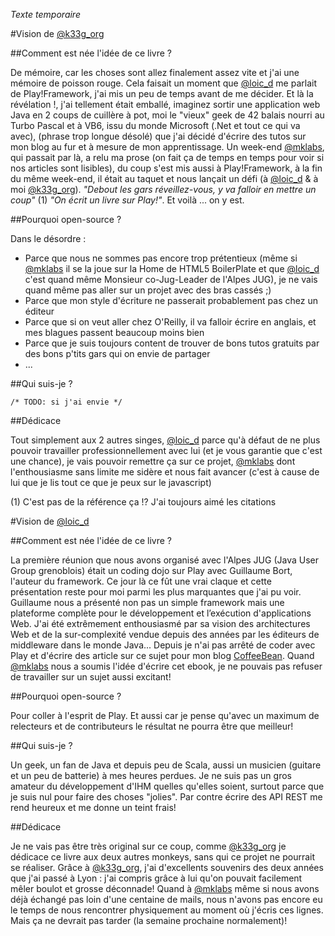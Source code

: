 *Texte temporaire*

#Vision de [@k33g_org](@k33g_org)

##Comment est née l'idée de ce livre ? 

De mémoire, car les choses sont allez finalement assez vite et j'ai une mémoire de poisson rouge. Cela faisait un moment que [@loic_d](@loic_d) me parlait de Play!Framework, j'ai mis un peu de temps avant de me décider. Et là la révélation !, j'ai tellement était emballé, imaginez sortir une application web Java en 2 coups de cuillère à pot, moi le "vieux" geek de 42 balais nourri au Turbo Pascal et à VB6, issu du monde Microsoft (.Net et tout ce qui va avec), (phrase trop longue désolé) que j'ai décidé d'écrire des tutos sur mon blog au fur et à mesure de mon apprentissage. Un week-end [@mklabs](@mklabs), qui passait par là, a relu ma prose (on fait ça de temps en temps pour voir si nos articles sont lisibles), du coup s'est mis aussi à Play!Framework, à la fin du même week-end, il était au taquet et nous lançait un défi (à [@loic_d](@loic_d) & à moi [@k33g_org](@k33g_org)). *"Debout les gars réveillez-vous, y va falloir en mettre un coup"* (1) *"On écrit un livre sur Play!"*. Et voilà ... on y est.

##Pourquoi open-source ?

Dans le désordre :

- Parce que nous ne sommes pas encore trop prétentieux (même si [@mklabs](@mklabs) il se la joue sur la Home de HTML5 BoilerPlate et que [@loic_d](@loic_d) c'est quand même Monsieur co-Jug-Leader de l'Alpes JUG), je ne vais quand même pas aller sur un projet avec des bras cassés ;)
- Parce que mon style d'écriture ne passerait probablement pas chez un éditeur
- Parce que si on veut aller chez O'Reilly, il va falloir écrire en anglais, et mes blagues passent beaucoup moins bien
- Parce que je suis toujours content de trouver de bons tutos gratuits par des bons p'tits gars qui on envie de partager
- ...

##Qui suis-je ?

    /* TODO: si j'ai envie */

##Dédicace

Tout simplement aux 2 autres singes, [@loic_d](@loic_d) parce qu'à défaut de ne plus pouvoir travailler professionnellement avec lui (et je vous garantie que c'est une chance), je vais pouvoir remettre ça sur ce projet, [@mklabs](@mklabs) dont l'enthousiasme sans limite me sidère et nous fait avancer (c'est à cause de lui que je lis tout ce que je peux sur le javascript)

(1) C'est pas de la référence ça !? J'ai toujours aimé les citations

#Vision de [@loic_d](@loic_d)

##Comment est née l'idée de ce livre ? 

La première réunion que nous avons organisé avec l'Alpes JUG (Java User Group grenoblois) était un coding dojo sur Play avec Guillaume Bort, l'auteur du framework. Ce jour là ce fût une vrai claque et cette présentation reste pour moi parmi les plus marquantes que j'ai pu voir. Guillaume nous a présenté non pas un simple framework mais une plateforme complète pour le développement et l’exécution d'applications Web. J'ai été extrêmement enthousiasmé par sa vision des architectures Web et de la sur-complexité vendue depuis des années par les éditeurs de middleware dans le monde Java...
Depuis je n'ai pas arrêté de coder avec Play et d'écrire des article sur ce sujet pour mon blog [CoffeeBean](http://coffeebean.loicdescotte.com). 
Quand [@mklabs](@mklabs) nous a soumis l'idée d'écrire cet ebook, je ne pouvais pas refuser de travailler sur un sujet aussi excitant!

##Pourquoi open-source ?

Pour coller à l'esprit de Play. Et aussi car je pense qu'avec un maximum de relecteurs et de contributeurs le résultat ne pourra être que meilleur!

##Qui suis-je ?

Un geek, un fan de Java et depuis peu de Scala, aussi un musicien (guitare et un peu de batterie) à mes heures perdues. Je ne suis pas un gros amateur du développement d'IHM quelles qu'elles soient, surtout parce que je suis nul pour faire des choses "jolies". Par contre écrire des API REST me rend heureux et me donne un teint frais!

##Dédicace

Je ne vais pas être très original sur ce coup, comme [@k33g_org](@k33g_org) je dédicace ce livre aux deux autres monkeys, sans qui ce projet ne pourrait se réaliser. Grâce à [@k33g_org](@k33g_org), j'ai d'excellents souvenirs des deux années que j'ai passé à Lyon : j'ai compris grâce à lui qu'on pouvait facilement mêler boulot et grosse déconnade! Quand à [@mklabs](@mklabs) même si nous avons déjà échangé pas loin d'une centaine de mails, nous n'avons pas encore eu le temps de nous rencontrer physiquement au moment où j'écris ces lignes. Mais ça ne devrait pas tarder (la semaine prochaine normalement)!
